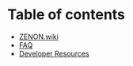 # Table of contents

* [ZENON.wiki](README.md)
* [FAQ](faq.md)
* [Developer Resources](https://app.gitbook.com/o/WjZkdKfxKcBlqofAEh6T/s/fm0t4BmyDNLJv2QIc12T/)
